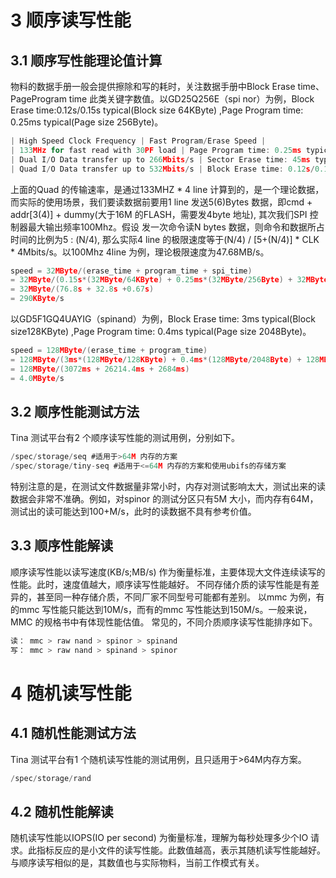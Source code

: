 # 3 顺序读写性能

## 3.1 顺序写性能理论值计算

物料的数据手册一般会提供擦除和写的耗时，关注数据手册中Block Erase time、PageProgram time 此类关键字数值。以GD25Q256E（spi nor）为例，Block Erase time:0.12s/0.15s typical(Block size 64KByte) ,Page Program time: 0.25ms typical(Page
size 256Byte)。

```c
| High Speed Clock Frequency | Fast Program/Erase Speed |
| 133MHz for fast read with 30PF load | Page Program time: 0.25ms typical |
| Dual I/O Data transfer up to 266Mbits/s | Sector Erase time: 45ms typical |
| Quad I/O Data transfer up to 532Mbits/s | Block Erase time: 0.12s/0.15s typical |
```

上面的Quad 的传输速率，是通过133MHZ * 4 line 计算到的，是一个理论数据，而实际的使用场景，我们要读数据前要用1 line 发送5(6)Bytes 数据，即cmd + addr[3(4)] + dummy(大于16M 的FLASH，需要发4byte 地址), 其次我们SPI 控制器最大输出频率100Mhz。假设
发一次命令读N bytes 数据，则命令和数据所占时间的比例为5 : (N/4), 那么实际4 line 的极限速度等于(N/4) / [5+(N/4)] * CLK * 4Mbits/s。以100Mhz 4line 为例，理论极限速度为47.68MB/s。

```c
speed = 32MByte/(erase_time + program_time + spi_time)
= 32MByte/(0.15s*(32MByte/64KByte) + 0.25ms*(32MByte/256Byte) + 32MByte/47.68MB/s)
= 32MByte/(76.8s + 32.8s +0.67s)
= 290KByte/s
```

以GD5F1GQ4UAYIG（spinand）为例，Block Erase time: 3ms typical(Block size128KByte) ,Page Program time: 0.4ms typical(Page size 2048Byte)。

```c
speed = 128MByte/(erase_time + program_time)
= 128MByte/(3ms*(128MByte/128KByte) + 0.4ms*(128MByte/2048Byte) + 128MByte/47.68MB/s)
= 128MByte/(3072ms + 26214.4ms + 2684ms)
= 4.0MByte/s
```

## 3.2 顺序性能测试方法

Tina 测试平台有2 个顺序读写性能的测试用例，分别如下。

```c
/spec/storage/seq #适用于>64M 内存的方案
/spec/storage/tiny-seq #适用于<=64M 内存的方案和使用ubifs的存储方案
```

特别注意的是，在测试文件数据量非常小时，内存对测试影响太大，测试出来的读数据会非常不准确。例如，对spinor 的测试分区只有5M 大小，而内存有64M，测试出的读可能达到100+M/s，此时的读数据不具有参考价值。

## 3.3 顺序性能解读

顺序读写性能以读写速度(KB/s;MB/s) 作为衡量标准，主要体现大文件连续读写的性能。此时，速度值越大，顺序读写性能越好。
不同存储介质的读写性能是有差异的，甚至同一种存储介质，不同厂家不同型号可能都有差别。
以mmc 为例，有的mmc 写性能只能达到10M/s，而有的mmc 写性能达到150M/s。一般来说，MMC 的规格书中有体现性能估值。
常见的，不同介质顺序读写性能排序如下。

```c
读： mmc > raw nand > spinor > spinand
写： mmc > raw nand > spinand > spinor
```



# 4 随机读写性能

## 4.1 随机性能测试方法

Tina 测试平台有1 个随机读写性能的测试用例，且只适用于>64M内存方案。

```c
/spec/storage/rand
```

## 4.2 随机性能解读

随机读写性能以IOPS(IO per second) 为衡量标准，理解为每秒处理多少个IO 请求。此指标反应的是小文件的读写性能。此数值越高，表示其随机读写性能越好。
与顺序读写相似的是，其数值也与实际物料，当前工作模式有关。
